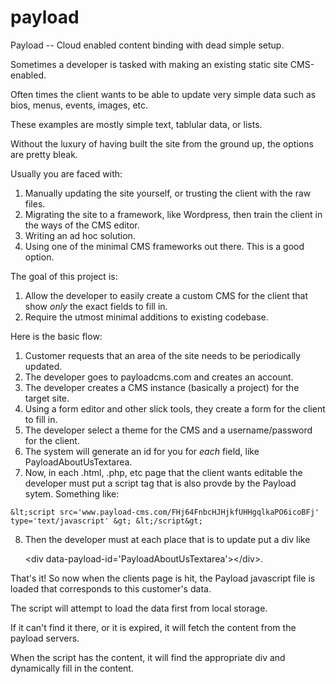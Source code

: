 payload
=======

Payload -- Cloud enabled content binding with dead simple setup.

Sometimes a developer is tasked with making an existing static site CMS-enabled.

Often times the client wants to be able to update very simple data such as bios, menus, events, images, etc.

These examples are mostly simple text, tablular data, or lists.

Without the luxury of having built the site from the ground up, the options are pretty bleak.

Usually you are faced with:

  1. Manually updating the site yourself, or trusting the client with the raw files.
  2. Migrating the site to a framework, like Wordpress, then train the client in the ways of the CMS editor.
  3. Writing an ad hoc solution.
  4. Using one of the minimal CMS frameworks out there.  This is a good option.

The goal of this project is:

  1. Allow the developer to easily create a custom CMS for the client that show *only* the exact fields to fill in.
  2. Require the utmost minimal additions to existing codebase.

Here is the basic flow:

  1. Customer requests that an area of the site needs to be periodically updated.
  2. The developer goes to payloadcms.com and creates an account.
  3. The developer creates a CMS instance (basically a project) for the target site.
  4. Using a form editor and other slick tools, they create a form for the client to fill in.
  5. The developer select a theme for the CMS and a username/password for the client.
  6. The system will generate an id for you for *each* field, like PayloadAboutUsTextarea.
  7. Now, in each .html, .php, etc page that the client wants editable the developer must put a script tag that is also provde by the Payload sytem. Something like:

    &lt;script src='www.payload-cms.com/FHj64FnbcHJHjkfUHHgqlkaPO6icoBFj' type='text/javascript' &gt; &lt;/script&gt;

  8. Then the developer must at each place that is to update put a div like
  
     &lt;div data-payload-id='PayloadAboutUsTextarea'&gt;&lt;/div&gt;.

That's it! So now when the clients page is hit, the Payload javascript file is loaded that corresponds to this customer's data.

The script will attempt to load the data first from local storage.

If it can't find it there, or it is expired, it will fetch the content from the payload servers.

When the script has the content, it will find the appropriate div and dynamically fill in the content.





